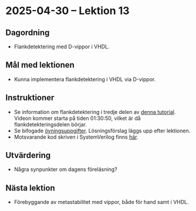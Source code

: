 # 2025-04-30 – Lektion 13

## Dagordning
* Flankdetektering med D-vippor i VHDL.

## Mål med lektionen
* Kunna implementera flankdetektering i VHDL via D-vippor.

## Instruktioner
* Se information om flankdetektering i tredje delen av [denna tutorial](https://youtu.be/utDHdTgZUz0?si=hEZ2e2Uz4J_LVsf8&t=5450).
Videon kommer starta på tiden 01:30:50, vilket är då flankdetekteringsdelen börjar.
* Se bifogade [övningsuppgifter](./Övningsuppgifter%202025-04-30.pdf). Lösningsförslag läggs upp efter lektionen.
* Motsvarande kod skriven i SystemVerilog finns [här](./systemverilog/README.md).

## Utvärdering
* Några synpunkter om dagens föreläsning?

## Nästa lektion
* Förebyggande av metastabilitet med vippor, både för hand samt i VHDL.
